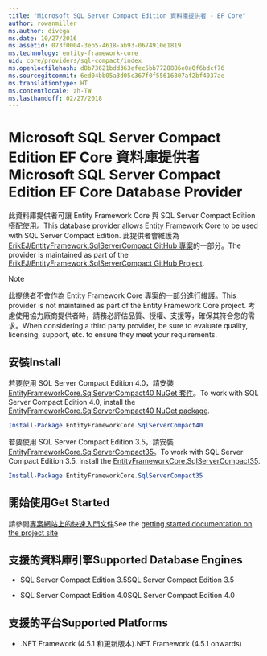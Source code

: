 ```yaml
---
title: "Microsoft SQL Server Compact Edition 資料庫提供者 - EF Core"
author: rowanmiller
ms.author: divega
ms.date: 10/27/2016
ms.assetid: 073f0004-3eb5-4618-ab93-0674910e1819
ms.technology: entity-framework-core
uid: core/providers/sql-compact/index
ms.openlocfilehash: d8b73621bdd363efec5bb7728886e0a0f6bdcf76
ms.sourcegitcommit: 6ed04bb05a3d05c367f0f55616807af2bf4037ae
ms.translationtype: HT
ms.contentlocale: zh-TW
ms.lasthandoff: 02/27/2018
---
```

# <a name="microsoft-sql-server-compact-edition-ef-core-database-provider"></a><span data-ttu-id="47c8e-102">Microsoft SQL Server Compact Edition EF Core 資料庫提供者</span><span class="sxs-lookup"><span data-stu-id="47c8e-102">Microsoft SQL Server Compact Edition EF Core Database Provider</span></span>

<span data-ttu-id="47c8e-103">此資料庫提供者可讓 Entity Framework Core 與 SQL Server Compact Edition 搭配使用。</span><span class="sxs-lookup"><span data-stu-id="47c8e-103">This database provider allows Entity Framework Core to be used with SQL Server Compact Edition.</span></span> <span data-ttu-id="47c8e-104">此提供者會維護為 [ErikEJ/EntityFramework.SqlServerCompact GitHub 專案](https://github.com/ErikEJ/EntityFramework.SqlServerCompact)的一部分。</span><span class="sxs-lookup"><span data-stu-id="47c8e-104">The provider is maintained as part of the [ErikEJ/EntityFramework.SqlServerCompact GitHub Project](https://github.com/ErikEJ/EntityFramework.SqlServerCompact).</span></span>

> [!NOTE]  
> <span data-ttu-id="47c8e-105">此提供者不會作為 Entity Framework Core 專案的一部分進行維護。</span><span class="sxs-lookup"><span data-stu-id="47c8e-105">This provider is not maintained as part of the Entity Framework Core project.</span></span> <span data-ttu-id="47c8e-106">考慮使用協力廠商提供者時，請務必評估品質、授權、支援等，確保其符合您的需求。</span><span class="sxs-lookup"><span data-stu-id="47c8e-106">When considering a third party provider, be sure to evaluate quality, licensing, support, etc. to ensure they meet your requirements.</span></span>

## <a name="install"></a><span data-ttu-id="47c8e-107">安裝</span><span class="sxs-lookup"><span data-stu-id="47c8e-107">Install</span></span>

<span data-ttu-id="47c8e-108">若要使用 SQL Server Compact Edition 4.0，請安裝 [EntityFrameworkCore.SqlServerCompact40 NuGet 套件](https://www.nuget.org/packages/EntityFrameworkCore.SqlServerCompact40)。</span><span class="sxs-lookup"><span data-stu-id="47c8e-108">To work with SQL Server Compact Edition 4.0, install the [EntityFrameworkCore.SqlServerCompact40 NuGet package](https://www.nuget.org/packages/EntityFrameworkCore.SqlServerCompact40).</span></span>

``` powershell
Install-Package EntityFrameworkCore.SqlServerCompact40
```

<span data-ttu-id="47c8e-109">若要使用 SQL Server Compact Edition 3.5，請安裝 [EntityFrameworkCore.SqlServerCompact35](https://www.nuget.org/packages/EntityFrameworkCore.SqlServerCompact35)。</span><span class="sxs-lookup"><span data-stu-id="47c8e-109">To work with SQL Server Compact Edition 3.5, install the [EntityFrameworkCore.SqlServerCompact35](https://www.nuget.org/packages/EntityFrameworkCore.SqlServerCompact35).</span></span>

``` powershell
Install-Package EntityFrameworkCore.SqlServerCompact35
```

## <a name="get-started"></a><span data-ttu-id="47c8e-110">開始使用</span><span class="sxs-lookup"><span data-stu-id="47c8e-110">Get Started</span></span>

<span data-ttu-id="47c8e-111">請參閱[專案網站上的快速入門文件](https://github.com/ErikEJ/EntityFramework.SqlServerCompact/wiki/Using-EF-Core-with-SQL-Server-Compact-in-Traditional-.NET-Applications)</span><span class="sxs-lookup"><span data-stu-id="47c8e-111">See the [getting started documentation on the project site](https://github.com/ErikEJ/EntityFramework.SqlServerCompact/wiki/Using-EF-Core-with-SQL-Server-Compact-in-Traditional-.NET-Applications)</span></span>

## <a name="supported-database-engines"></a><span data-ttu-id="47c8e-112">支援的資料庫引擎</span><span class="sxs-lookup"><span data-stu-id="47c8e-112">Supported Database Engines</span></span>

* <span data-ttu-id="47c8e-113">SQL Server Compact Edition 3.5</span><span class="sxs-lookup"><span data-stu-id="47c8e-113">SQL Server Compact Edition 3.5</span></span>

* <span data-ttu-id="47c8e-114">SQL Server Compact Edition 4.0</span><span class="sxs-lookup"><span data-stu-id="47c8e-114">SQL Server Compact Edition 4.0</span></span>

## <a name="supported-platforms"></a><span data-ttu-id="47c8e-115">支援的平台</span><span class="sxs-lookup"><span data-stu-id="47c8e-115">Supported Platforms</span></span>

* <span data-ttu-id="47c8e-116">.NET Framework (4.5.1 和更新版本)</span><span class="sxs-lookup"><span data-stu-id="47c8e-116">.NET Framework (4.5.1 onwards)</span></span>
